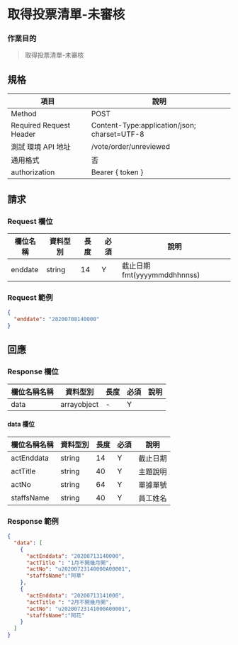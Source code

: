 # 取得投票清單-未審核

### 作業目的

> 取得投票清單-未審核

## 規格

| 項目                    | 說明                                         |
| ----------------------- | -------------------------------------------- |
| Method                  | POST                                         |
| Required Request Header | Content-Type:application/json; charset=UTF-8 |
| 測試 環境 API 地址      | /vote/order/unreviewed                       |
| 通用格式                | 否                                           |
| authorization           | Bearer { token }                             |

## 請求

### Request 欄位

| 欄位名稱 | 資料型別 | 長度 | 必須 | 說明                         |
| -------- | -------- | ---- | ---- | ---------------------------- |
| enddate  | string   | 14   | Y    | 截止日期 fmt(yyyymmddhhnnss) |

### Request 範例

```json
{
  "enddate": "20200708140000"
}
```

## 回應

### Response 欄位

| 欄位名稱名稱 | 資料型別    | 長度 | 必須 | 說明 |
| ------------ | ----------- | ---- | ---- | ---- |
| data         | arrayobject | -    | Y    |      |

#### data 欄位

| 欄位名稱名稱 | 資料型別 | 長度 | 必須 | 說明     |
| ------------ | -------- | ---- | ---- | -------- |
| actEnddata   | string   | 14   | Y    | 截止日期 |
| actTitle     | string   | 40   | Y    | 主題說明 |
| actNo        | string   | 64   | Y    | 單據單號 |
| staffsName   | string   | 40   | Y    | 員工姓名 |

### Response 範例

```json
{
  "data": [
    {
      "actEnddata": "20200713140000",
      "actTitle ": "1月不開幾月開",
      "actNo": "u20200723140000A00001",
      "staffsName":"阿草"
    },
    {
      "actEnddata": "20200713141000",
      "actTitle ": "2月不開幾月開",
      "actNo": "u20200723141000A00001",
      "staffsName":"阿花"
    }
  ]
}
```
